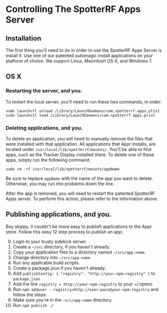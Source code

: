 Controlling The SpotterRF Apps Server
===

Installation
---

The first thing you'll need to do in order to use the SpotterRF Apps Server is install it. 
Use one of our patented automagic install applications on your platform of choice. We
support Linux, Macintosh OS X, and Windows 7.

OS X
---

### Restarting the server, and you.
To restart the local server, you'll need to run these two commands, in order:

    sudo launchctl unload /Library/LaunchDaemons/com.spotterrf.apps.plist
    sudo launchctl load /Library/LaunchDaemons/com.spotterrf.apps.plist

### Deleting applications, and you.
To delete an application, you will need to manually remove the files that were
installed with that application. All applications that Appr installs, are
located under `/usr/local/lib/spotterrf/mounts/`. You'll be able to find apps,
such as the Tracker Display installed there. To delete one of these apps,
simply run the following command:

    sudo rm -rf /usr/local/lib/spotterrf/mounts/appName

Be sure to replace `appName` with the name of the app you want to delete.
Otherwise, you may run into problems down the line.

After the app is removed, you will need to restart the patented SpotterRF
Apps server. To perform this action, please refer to the information above.

Publishing applications, and you.
---

Boy skippy, it couldn't be more easy to publish applications to the Appr
store. Follow this easy 12 step
process to publish an app:

0. Login to your trusty sidekick server.
0. Create a `~/src` directory, if you haven't already.
0. Copy your application files to a directory named `~/src/app-name`.
0. Change directory into `~/src/app-name`
0. Run any applicable build scripts.
0. Create a package.json if you haven't already.
0. Add `publishConfig: { "registry": "http://your-npm-registry" }` to `package.json`
0. Add the line `registry = http://your-npm-registry` to your ~/.npmrc
0. Run `npm adduser --registry=http://user:pass@your-npm-registry` and follow the steps.
0. Make sure you're in the `~src/app-name` directory.
0. Run `npm publish ./`
